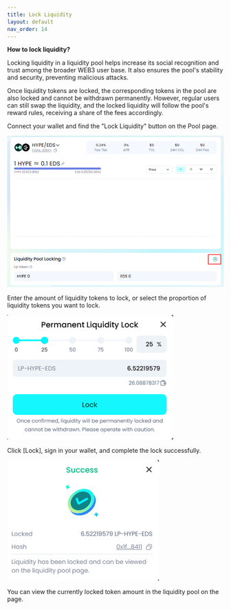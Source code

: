 ```yaml
---
title: Lock Liquidity
layout: default
nav_order: 14
---
```


**How to lock liquidity?**

Locking liquidity in a liquidity pool helps increase its social recognition and trust among the broader WEB3 user base. It also ensures the pool's stability and security, preventing malicious attacks.

Once liquidity tokens are locked, the corresponding tokens in the pool are also locked and cannot be withdrawn permanently. However, regular users can still swap the liquidity, and the locked liquidity will follow the pool's reward rules, receiving a share of the fees accordingly.

Connect your wallet and find the "Lock Liquidity" button on the Pool page.

![](images/How_to_lock_liquidity_/media/image1.png)

Enter the amount of liquidity tokens to lock, or select the proportion of liquidity tokens you want to lock.

![](images/How_to_lock_liquidity_/media/image2.png)

Click \[Lock\], sign in your wallet, and complete the lock successfully.

![](images/How_to_lock_liquidity_/media/image3.png)

You can view the currently locked token amount in the liquidity pool on the page.
